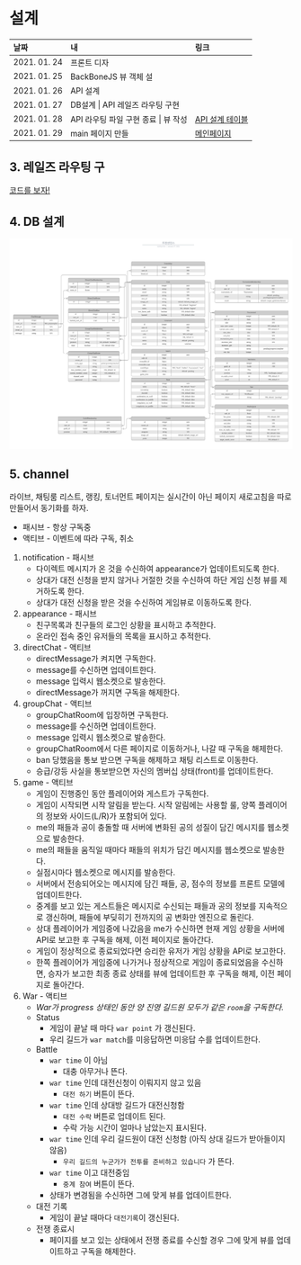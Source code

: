 # 설계

| 날짜 | 내 | 링크 |
| :--- | :--- | :--- |
| 2021. 01. 24 | 프론트 디자 |  |
| 2021. 01. 25 | BackBoneJS 뷰 객체 설 |  |
| 2021. 01. 26 | API 설계 |  |
| 2021. 01. 27 | DB설계 \| API 레일즈 라우팅 구현 |  |
| 2021. 01. 28 | API 라우팅 파일 구현 종료 \| 뷰 작성 | [API 설계 테이블](https://www.notion.so/3ab4d360e9324ae0a4e2161ce3ecd86e?v=708462e3ea014b36bb3689eabdee41c2) |
| 2021. 01. 29 | main 페이지 만들 | [메인페이지](https://github.com/transcendentalists/ft_transcendence) |

## 

## 

## 3. 레일즈 라우팅 구

[코드를 보자!](https://github.com/transcendentalists/ft_transcendence/blob/environment/project/config/routes.rb)

## 4. DB 설계

![](../../../.gitbook/assets/db.png)

## 5. channel

라이브, 채팅룸 리스트, 랭킹, 토너먼트 페이지는 실시간이 아닌 페이지 새로고침을 따로 만들어서 동기화를 하자.

* 패시브 - 항상 구독중
* 액티브 - 이벤트에 따라 구독, 취소

1. notification - 패시브
   * 다이렉트 메시지가 온 것을 수신하여 appearance가 업데이트되도록 한다.
   * 상대가 대전 신청을 받지 않거나 거절한 것을 수신하여 하단 게임 신청 뷰를 제거하도록 한다.
   * 상대가 대전 신청을 받은 것을 수신하여 게임뷰로 이동하도록 한다.
2. appearance - 패시브
   * 친구목록과 친구들의 로그인 상황을 표시하고 추적한다.
   * 온라인 접속 중인 유저들의 목록을 표시하고 추적한다.
3. directChat - 액티브
   * directMessage가 켜지면 구독한다.
   * message를 수신하면 업데이트한다.
   * message 입력시 웹소켓으로 발송한다.
   * directMessage가 꺼지면 구독을 해제한다.
4. groupChat - 액티브
   * groupChatRoom에 입장하면 구독한다.
   * message를 수신하면 업데이트한다.
   * message 입력시 웹소켓으로 발송한다.
   * groupChatRoom에서 다른 페이지로 이동하거나, 나갈 때 구독을 해제한다.
   * ban 당했음을 통보 받으면 구독을 해제하고 채팅 리스트로 이동한다.
   * 승급/강등 사실을 통보받으면 자신의 멤버십 상태\(front\)를 업데이트한다.
5. game - 액티브
   * 게임이 진행중인 동안 플레이어와 게스트가 구독한다.
   * 게임이 시작되면 시작 알림을 받는다. 시작 알림에는 사용할 룰, 양쪽 플레이어의 정보와 사이드\(L/R\)가 포함되어 있다.
   * me의 패들과 공이 충돌할 때 서버에 변화된 공의 성질이 담긴 메시지를 웹소켓으로 발송한다.
   * me의 패들을 움직일 때마다 패들의 위치가 담긴 메시지를 웹소켓으로 발송한다.
   * 실점시마다 웹소켓으로 메시지를 발송한다.
   * 서버에서 전송되어오는 메시지에 담긴 패들, 공, 점수의 정보를 프론트 모델에 업데이트한다.
   * 중계를 보고 있는 게스트들은 메시지로 수신되는 패들과 공의 정보를 지속적으로 갱신하며, 패들에 부딪히기 전까지의 공 변화만 엔진으로 돌린다.
   * 상대 플레이어가 게임중에 나갔음을 me가 수신하면 현재 게임 상황을 서버에 API로 보고한 후 구독을 해제, 이전 페이지로 돌아간다.
   * 게임이 정상적으로 종료되었다면 승리한 유저가 게임 상황을 API로 보고한다.
   * 한쪽 플레이어가 게임중에 나가거나 정상적으로 게임이 종료되었음을 수신하면, 승자가 보고한 최종 종료 상태를 뷰에 업데이트한 후 구독을 해제, 이전 페이지로 돌아간다.
6. War - 액티브
   * _War가 progress 상태인 동안 양 진영 길드원 모두가 같은 `room`을 구독한다._
   * Status
     * 게임이 끝날 때 마다 `war point` 가 갱신된다.
     * 우리 길드가 `war match`를 미응답하면 미응답 수를 업데이트한다.
   * Battle
     * `war time` 이 아님
       * 대충 아무거나 뜬다.
     * `war time` 인데 대전신청이 이뤄지지 않고 있음
       * `대전 하기` 버튼이 뜬다.
     * `war time` 인데 상대방 길드가 대전신청함
       * `대전 수락` 버튼로 업데이트 된다.
       * 수락 가능 시간이 얼마나 남았는지 표시된다.
     * `war time` 인데 우리 길드원이 대전 신청함 \(아직 상대 길드가 받아들이지 않음\)
       * `우리 길드의 누군가가 전투를 준비하고 있습니다` 가 뜬다.
     * `war time` 이고 대전중임
       * `중계 참여` 버튼이 뜬다.
     * 상태가 변경됨을 수신하면 그에 맞게 뷰를 업데이트한다.
   * 대전 기록
     * 게임이 끝날 때마다 `대전기록`이 갱신된다.
   * 전쟁 종료시
     * 페이지를 보고 있는 상태에서 전쟁 종료를 수신할 경우 그에 맞게 뷰를 업데이트하고 구독을 해제한다.

